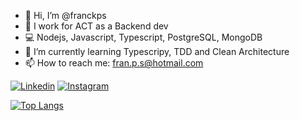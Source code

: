 - 👋 Hi, I’m @franckps
- 🏢 I work for ACT as a Backend dev
- 💻 Nodejs, Javascript, Typescript, PostgreSQL, MongoDB
- 🌱 I’m currently learning Typescripy, TDD and Clean Architecture
- 📫 How to reach me: fran.p.s@hotmail.com

[![Linkedin](https://img.shields.io/badge/LinkedIn-0077B5?style=for-the-badge&logo=linkedin&logoColor=white)](https://www.linkedin.com/in/franciscop2s)
[![Instagram](https://img.shields.io/badge/Instagram-E4405F?style=for-the-badge&logo=instagram&logoColor=white)](https://www.instagram.com/franciscop2s)


[![Top Langs](https://github-readme-stats.vercel.app/api/top-langs/?username=franckps&layout=compact&text_color=daf7dc&bg_color=151515)](https://github.com/franckps)
<!---
franckps/franckps is a ✨ special ✨ repository because its `README.md` (this file) appears on your GitHub profile.
You can click the Preview link to take a look at your changes.
--->
